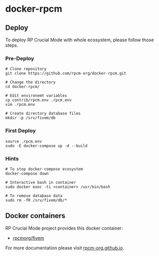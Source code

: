# docker-rpcm

## Deploy

To deploy RP Crucial Mode with whole ecosystem, please follow those steps.

### Pre-Deploy

    # Clone repository
    git clone https://github.com/rpcm-org/docker-rpcm.git

    # Change the directory
    cd docker-rpcm/

    # Edit environemt variables
    cp contrib/rpcm.env .rpcm.env
    vim .rpcm.env

    # Create directory database files
    mkdir -p /srv/fivem/db

### First Deploy

    source .rpcm.env
    sudo -E docker-compose up -d --build

### Hints

    # To stop docker-compose ecosystem
    docker-compose down

    # Interactive bash in container
    sudo docker exec -ti <container> /usr/bin/bash

    # To remove database data
    sudo rm -fR /srv/fivem/db/*

## Docker containers

RP Crucial Mode project provides this docker container:
* [rpcmorg/fivem](https://hub.docker.com/r/rpcmorg/fivem/)

For more documentation please visit [rpcm-org.github.io](https://rpcm-org.github.io/).

